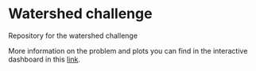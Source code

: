 # Watershed challenge
Repository for the watershed challenge

More information on the problem and plots you can find in the interactive dashboard in this [link](https://cloud.datapane.com/reports/n3Zp69k/watershed-challenge/). 
